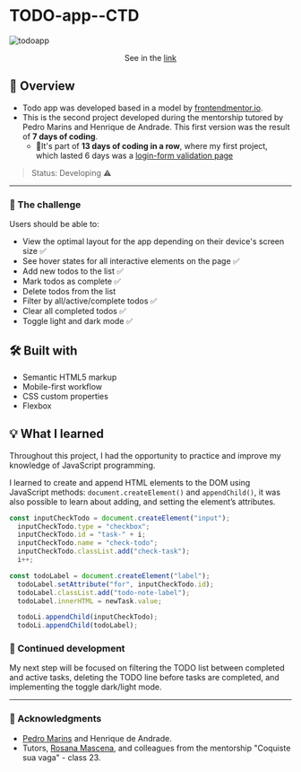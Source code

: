 # TODO-app--CTD
![todoapp](https://user-images.githubusercontent.com/97140968/218546356-2c869696-96c4-4bdc-98e7-2e51d1a3f8d1.png)
<p align = "center"> See in the <a href="https://lucaso-silva.github.io/todo-app--CTD/">link</a></p>

## 📑 Overview
- Todo app was developed based in a model by [frontendmentor.io](https://www.frontendmentor.io/challenges/todo-app-Su1_KokOW).
- This is the second project developed during the mentorship tutored by Pedro Marins and Henrique de Andrade. This first version was the result of **7 days of coding**.
  - 📌It's part of **13 days of coding in a row**, where my first project, which lasted 6 days was a [login-form validation page](https://sing-up-form-ctd.vercel.app/)
  
> Status: Developing ⚠️
---
### 🎯 The challenge
Users should be able to:
- View the optimal layout for the app depending on their device's screen size ✅
- See hover states for all interactive elements on the page ✅
- Add new todos to the list ✅
- Mark todos as complete ✅
- Delete todos from the list 
- Filter by all/active/complete todos ✅
- Clear all completed todos ✅
- Toggle light and dark mode ✅

## 🛠️ Built with
- Semantic HTML5 markup
- Mobile-first workflow
- CSS custom properties
- Flexbox

## 💡 What I learned
Throughout this project, I had the opportunity to practice and improve my knowledge of JavaScript programming.

I learned to create and append HTML elements to the DOM using JavaScript methods: `document.createElement()` and `appendChild()`, it was also possible to learn about adding, and setting the element’s attributes.
```JavaScript
const inputCheckTodo = document.createElement("input");
  inputCheckTodo.type = "checkbox";
  inputCheckTodo.id = "task-" + i;
  inputCheckTodo.name = "check-todo";
  inputCheckTodo.classList.add("check-task");
  i++;

const todoLabel = document.createElement("label");
  todoLabel.setAttribute("for", inputCheckTodo.id);
  todoLabel.classList.add("todo-note-label");
  todoLabel.innerHTML = newTask.value;

  todoLi.appendChild(inputCheckTodo);
  todoLi.appendChild(todoLabel);
```

### 🧱 Continued development
My next step will be focused on filtering the TODO list between completed and active tasks, deleting the TODO line before tasks are completed, and implementing the toggle dark/light mode.

---
### 🏅 Acknowledgments
- [Pedro Marins](https://github.com/pedromarins) and Henrique de Andrade. 
- Tutors, [Rosana Mascena](https://github.com/RosanaMascena), and colleagues from the mentorship "Coquiste sua vaga" - class 23.


